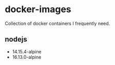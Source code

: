# docker-images

Collection of docker containers I frequently need.

## nodejs
- 14.15.4-alpine
- 16.13.0-alpine

